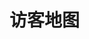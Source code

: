 <span class='anchor' id='visitor map'></span>

# 访客地图

  <script type="text/javascript" src="//rf.revolvermaps.com/0/0/8.js?i=5v7ald4b3eh&amp;m=0&amp;c=ff0000&amp;cr1=ffffff&amp;f=arial&amp;l=33" async="async"></script>

